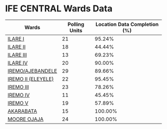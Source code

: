 
# IFE CENTRAL Wards Data

| Wards | Polling Units | Location Data Completion (%) |
| ---- | ----- | ------- |
| [ILARE I](./wards/17807-ilare-i) | 21 | 95.24% |
| [ILARE II](./wards/17808-ilare-ii) | 18 | 44.44% |
| [ILARE III](./wards/17809-ilare-iii) | 13 | 69.23% |
| [ILARE IV](./wards/17810-ilare-iv) | 20 | 90.00% |
| [IREMO/AJEBANDELE](./wards/17811-iremo/ajebandele) | 29 | 89.66% |
| [IREMO II (ELEYELE)](./wards/17812-iremo-ii-(eleyele)) | 22 | 95.45% |
| [IREMO III](./wards/17813-iremo-iii) | 23 | 78.26% |
| [IREMO IV](./wards/17814-iremo-iv) | 11 | 45.45% |
| [IREMO V](./wards/17815-iremo-v) | 19 | 57.89% |
| [AKARABATA](./wards/17816-akarabata) | 15 | 100.00% |
| [MOORE OJAJA](./wards/17817-moore-ojaja) | 24 | 100.00% |




